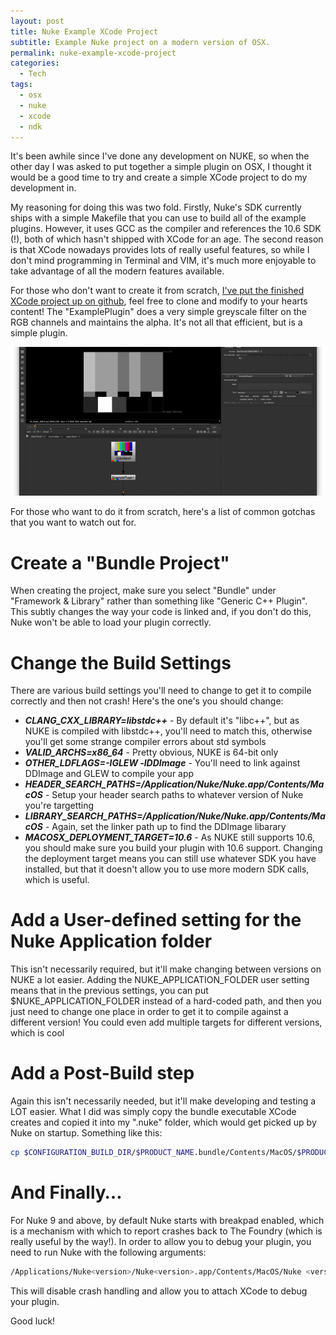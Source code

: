```yaml
---
layout: post
title: Nuke Example XCode Project
subtitle: Example Nuke project on a modern version of OSX.
permalink: nuke-example-xcode-project
categories:
  - Tech
tags:
  - osx
  - nuke
  - xcode
  - ndk
---
```


It's been awhile since I've done any development on NUKE, so when the other day
I was asked to put together a simple plugin on OSX, I thought it would be a good
time to try and create a simple XCode project to do my development in.

<!--more-->

My reasoning for doing this was two fold. Firstly, Nuke's SDK currently ships
with a simple Makefile that you can use to build all of the example plugins.
However, it uses GCC as the compiler and references the 10.6 SDK (!), both of
which hasn't shipped with XCode for an age. The second reason is that XCode
nowadays provides lots of really useful features, so while I don't mind
programming in Terminal and VIM, it's much more enjoyable to take advantage of
all the modern features available.

For those who don't want to create it from scratch,
[I've put the finished XCode project up on github](https://github.com/tomwardio/NukeOSX-ExamplePlugin "NukeOSX-Example-Plugin"),
feel free to clone and modify to your hearts content! The "ExamplePlugin" does a
very simple greyscale filter on the RGB channels and maintains the alpha. It's
not all that efficient, but is a simple plugin.

[![ExamplePlugin](/uploads/posts/nuke-example-xcode-project/ExamplePlugin-small.png)](/uploads/posts/nuke-example-xcode-project/ExamplePlugin.png)

For those who want to do it from scratch, here's a list of common gotchas that
you want to watch out for.

# Create a "Bundle Project"

When creating the project, make sure you select "Bundle" under "Framework &
Library" rather than something like "Generic C++ Plugin". This subtly changes
the way your code is linked and, if you don't do this, Nuke won't be able to
load your plugin correctly.

# Change the Build Settings

There are various build settings you'll need to change to get it to compile
correctly and then not crash! Here's the one's you should change:

- _**CLANG_CXX_LIBRARY=libstdc++**_ - By default it's "libc++", but as NUKE is
  compiled with libstdc++, you'll need to match this, otherwise you'll get some
  strange compiler errors about std symbols
- _**VALID_ARCHS=x86_64**_ - Pretty obvious, NUKE is 64-bit only
- _**OTHER_LDFLAGS=-lGLEW -lDDImage**_ - You'll need to link against DDImage and
  GLEW to compile your app
- _**HEADER_SEARCH_PATHS=/Application/Nuke<version>/Nuke<version>.app/Contents/MacOS</version></version>**_
  \- Setup your header search paths to whatever version of Nuke you're targetting
- _**LIBRARY_SEARCH_PATHS=/Application/Nuke<version>/Nuke<version>.app/Contents/MacOS</version></version>**_
  \- Again, set the linker path up to find the DDImage libarary
- _**MACOSX_DEPLOYMENT_TARGET=10.6**_ - As NUKE still supports 10.6, you should
  make sure you build your plugin with 10.6 support. Changing the deployment
  target means you can still use whatever SDK you have installed, but that it
  doesn't allow you to use more modern SDK calls, which is useful.

# Add a User-defined setting for the Nuke Application folder

This isn't necessarily required, but it'll make changing between versions on
NUKE a lot easier. Adding the NUKE_APPLICATION_FOLDER user setting means that in
the previous settings, you can put $NUKE_APPLICATION_FOLDER instead of a
hard-coded path, and then you just need to change one place in order to get it
to compile against a different version! You could even add multiple targets for
different versions, which is cool

# Add a Post-Build step

Again this isn't necessarily needed, but it'll make developing and testing a LOT
easier. What I did was simply copy the bundle executable XCode creates and
copied it into my ".nuke" folder, which would get picked up by Nuke on startup.
Something like this:

```bash
cp $CONFIGURATION_BUILD_DIR/$PRODUCT_NAME.bundle/Contents/MacOS/$PRODUCT_NAME ~/.nuke/$PRODUCT_NAME.dylib
```

# And Finally…

For Nuke 9 and above, by default Nuke starts with breakpad enabled, which is a
mechanism with which to report crashes back to The Foundry (which is really
useful by the way!). In order to allow you to debug your plugin, you need to run
Nuke with the following arguments:

```bash
/Applications/Nuke<version>/Nuke<version>.app/Contents/MacOS/Nuke <version>--crashhandling 0
```

This will disable crash handling and allow you to attach XCode to debug your
plugin.

Good luck!
